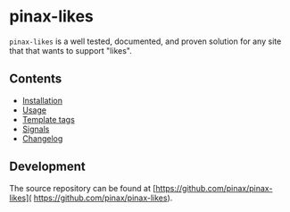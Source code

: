 # pinax-likes

`pinax-likes` is a well tested, documented, and proven solution for any site that
that wants to support "likes".

## Contents

* [Installation](./installation.md)
* [Usage](./usage.md)
* [Template tags](./templatetags.md)
* [Signals](./signals.md)
* [Changelog](./changelog.md)

## Development

The source repository can be found at [https://github.com/pinax/pinax-likes]( https://github.com/pinax/pinax-likes).
